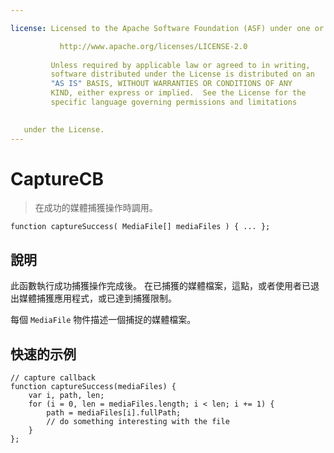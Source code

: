 ```yaml
---

license: Licensed to the Apache Software Foundation (ASF) under one or more contributor license agreements. See the NOTICE file distributed with this work for additional information regarding copyright ownership. The ASF licenses this file to you under the Apache License, Version 2.0 (the "License"); you may not use this file except in compliance with the License. You may obtain a copy of the License at

           http://www.apache.org/licenses/LICENSE-2.0
    
         Unless required by applicable law or agreed to in writing,
         software distributed under the License is distributed on an
         "AS IS" BASIS, WITHOUT WARRANTIES OR CONDITIONS OF ANY
         KIND, either express or implied.  See the License for the
         specific language governing permissions and limitations
    

   under the License.
---
```


# CaptureCB

> 在成功的媒體捕獲操作時調用。

    function captureSuccess( MediaFile[] mediaFiles ) { ... };
    

## 說明

此函數執行成功捕獲操作完成後。 在已捕獲的媒體檔案，這點，或者使用者已退出媒體捕獲應用程式，或已達到捕獲限制。

每個 `MediaFile` 物件描述一個捕捉的媒體檔案。

## 快速的示例

    // capture callback
    function captureSuccess(mediaFiles) {
        var i, path, len;
        for (i = 0, len = mediaFiles.length; i < len; i += 1) {
            path = mediaFiles[i].fullPath;
            // do something interesting with the file
        }
    };